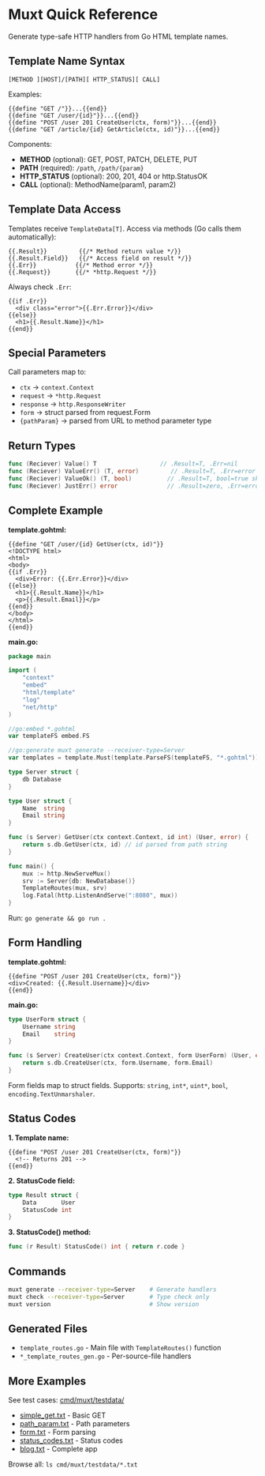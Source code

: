 # Muxt Quick Reference

Generate type-safe HTTP handlers from Go HTML template names.

## Template Name Syntax

```
[METHOD ][HOST]/[PATH][ HTTP_STATUS][ CALL]
```

Examples:
```gotemplate
{{define "GET /"}}...{{end}}
{{define "GET /user/{id}"}}...{{end}}
{{define "POST /user 201 CreateUser(ctx, form)"}}...{{end}}
{{define "GET /article/{id} GetArticle(ctx, id)"}}...{{end}}
```

Components:
- **METHOD** (optional): GET, POST, PATCH, DELETE, PUT
- **PATH** (required): `/path`, `/path/{param}`
- **HTTP_STATUS** (optional): 200, 201, 404 or http.StatusOK
- **CALL** (optional): MethodName(param1, param2)

## Template Data Access

Templates receive `TemplateData[T]`. Access via methods (Go calls them automatically):

```gotemplate
{{.Result}}         {{/* Method return value */}}
{{.Result.Field}}   {{/* Access field on result */}}
{{.Err}}           {{/* Method error */}}
{{.Request}}       {{/* *http.Request */}}
```

Always check `.Err`:
```gotemplate
{{if .Err}}
  <div class="error">{{.Err.Error}}</div>
{{else}}
  <h1>{{.Result.Name}}</h1>
{{end}}
```

## Special Parameters

Call parameters map to:
- `ctx` → `context.Context`
- `request` → `*http.Request`
- `response` → `http.ResponseWriter`
- `form` → struct parsed from request.Form
- `{pathParam}` → parsed from URL to method parameter type

## Return Types

```go
func (Reciever) Value() T                  // .Result=T, .Err=nil
func (Reciever) ValueErr() (T, error)         // .Result=T, .Err=error
func (Reciever) ValueOk() (T, bool)          // .Result=T, bool=true skips template
func (Reciever) JustErr() error              // .Result=zero, .Err=error
```

## Complete Example

**template.gohtml:**
```gotemplate
{{define "GET /user/{id} GetUser(ctx, id)"}}
<!DOCTYPE html>
<html>
<body>
{{if .Err}}
  <div>Error: {{.Err.Error}}</div>
{{else}}
  <h1>{{.Result.Name}}</h1>
  <p>{{.Result.Email}}</p>
{{end}}
</body>
</html>
{{end}}
```

**main.go:**
```go
package main

import (
	"context"
	"embed"
	"html/template"
	"log"
	"net/http"
)

//go:embed *.gohtml
var templateFS embed.FS

//go:generate muxt generate --receiver-type=Server
var templates = template.Must(template.ParseFS(templateFS, "*.gohtml"))

type Server struct {
	db Database
}

type User struct {
	Name  string
	Email string
}

func (s Server) GetUser(ctx context.Context, id int) (User, error) {
	return s.db.GetUser(ctx, id) // id parsed from path string
}

func main() {
	mux := http.NewServeMux()
	srv := Server{db: NewDatabase()}
	TemplateRoutes(mux, srv)
	log.Fatal(http.ListenAndServe(":8080", mux))
}
```

Run: `go generate && go run .`


## Form Handling

**template.gohtml:**
```gotemplate
{{define "POST /user 201 CreateUser(ctx, form)"}}
<div>Created: {{.Result.Username}}</div>
{{end}}
```

**main.go:**
```go
type UserForm struct {
	Username string
	Email    string
}

func (s Server) CreateUser(ctx context.Context, form UserForm) (User, error) {
	return s.db.CreateUser(ctx, form.Username, form.Email)
}
```

Form fields map to struct fields. Supports: `string`, `int*`, `uint*`, `bool`, `encoding.TextUnmarshaler`.

## Status Codes

**1. Template name:**
```gotemplate
{{define "POST /user 201 CreateUser(ctx, form)"}}
  <!-- Returns 201 -->
{{end}}
```

**2. StatusCode field:**
```go
type Result struct {
	Data       User
	StatusCode int
}
```

**3. StatusCode() method:**
```go
func (r Result) StatusCode() int { return r.code }
```

## Commands

```bash
muxt generate --receiver-type=Server    # Generate handlers
muxt check --receiver-type=Server       # Type check only
muxt version                            # Show version
```

## Generated Files

- `template_routes.go` - Main file with `TemplateRoutes()` function
- `*_template_routes_gen.go` - Per-source-file handlers

## More Examples

See test cases: [cmd/muxt/testdata/](../../cmd/muxt/testdata/)
- [simple_get.txt](../../cmd/muxt/testdata/simple_get.txt) - Basic GET
- [path_param.txt](../../cmd/muxt/testdata/path_param.txt) - Path parameters
- [form.txt](../../cmd/muxt/testdata/form.txt) - Form parsing
- [status_codes.txt](../../cmd/muxt/testdata/status_codes.txt) - Status codes
- [blog.txt](../../cmd/muxt/testdata/blog.txt) - Complete app

Browse all: `ls cmd/muxt/testdata/*.txt`
